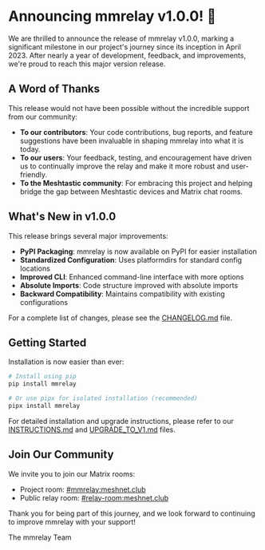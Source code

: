 # Announcing mmrelay v1.0.0! 🎉

We are thrilled to announce the release of mmrelay v1.0.0, marking a significant milestone in our project's journey since its inception in April 2023. After nearly a year of development, feedback, and improvements, we're proud to reach this major version release.

## A Word of Thanks

This release would not have been possible without the incredible support from our community:

- **To our contributors**: Your code contributions, bug reports, and feature suggestions have been invaluable in shaping mmrelay into what it is today.
- **To our users**: Your feedback, testing, and encouragement have driven us to continually improve the relay and make it more robust and user-friendly.
- **To the Meshtastic community**: For embracing this project and helping bridge the gap between Meshtastic devices and Matrix chat rooms.

## What's New in v1.0.0

This release brings several major improvements:

- **PyPI Packaging**: mmrelay is now available on PyPI for easier installation
- **Standardized Configuration**: Uses platformdirs for standard config locations
- **Improved CLI**: Enhanced command-line interface with more options
- **Absolute Imports**: Code structure improved with absolute imports
- **Backward Compatibility**: Maintains compatibility with existing configurations

For a complete list of changes, please see the [CHANGELOG.md](CHANGELOG.md) file.

## Getting Started

Installation is now easier than ever:

```bash
# Install using pip
pip install mmrelay

# Or use pipx for isolated installation (recommended)
pipx install mmrelay
```

For detailed installation and upgrade instructions, please refer to our [INSTRUCTIONS.md](INSTRUCTIONS.md) and [UPGRADE_TO_V1.md](UPGRADE_TO_V1.md) files.

## Join Our Community

We invite you to join our Matrix rooms:
- Project room: [#mmrelay:meshnet.club](https://matrix.to/#/#mmrelay:meshnet.club)
- Public relay room: [#relay-room:meshnet.club](https://matrix.to/#/#relay-room:meshnet.club)

Thank you for being part of this journey, and we look forward to continuing to improve mmrelay with your support!

The mmrelay Team
